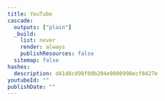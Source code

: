 ```yaml
---
title: YouTube
cascade:
  outputs: ["plain"]
  _build:
    list: never
    render: always
    publishResources: false
  sitemap: false
hashes:
  description: d41d8cd98f00b204e9800998ecf8427e
youtubeId: ""
publishDate: ""
---
```


